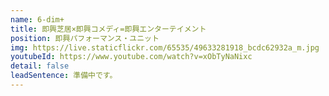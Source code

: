```yaml
---
name: 6-dim+
title: 即興芝居×即興コメディ=即興エンターテイメント
position: 即興パフォーマンス・ユニット
img: https://live.staticflickr.com/65535/49633281918_bcdc62932a_m.jpg
youtubeId: https://www.youtube.com/watch?v=xObTyNaNixc
detail: false
leadSentence: 準備中です。
---
```

